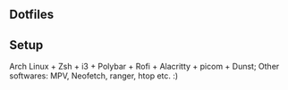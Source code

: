 Dotfiles
----

## Setup

Arch Linux + Zsh + i3 + Polybar + Rofi + Alacritty + picom + Dunst; Other softwares: MPV, Neofetch, ranger, htop etc. :)
